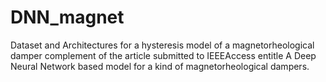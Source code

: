# DNN_magnet
Dataset and Architectures for a hysteresis model of a magnetorheological damper complement of the article submitted to IEEEAccess entitle  A Deep Neural Network based model for a kind of magnetorheological dampers.
